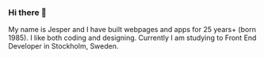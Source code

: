 ### Hi there 👋
My name is Jesper and I have built webpages and apps for 25 years+ (born 1985).
I like both coding and designing. Currently I am studying to Front End Developer in Stockholm, Sweden.




<!--
**jesperekerling/jesperekerling** is a ✨ _special_ ✨ repository because its `README.md` (this file) appears on your GitHub profile.

Here are some ideas to get you started:

- 🔭 I’m currently working on ...
- 🌱 I’m currently learning ...
- 👯 I’m looking to collaborate on ...
- 🤔 I’m looking for help with ...
- 💬 Ask me about ...
- 📫 How to reach me: ...
- 😄 Pronouns: ...
- ⚡ Fun fact: ...
-->

